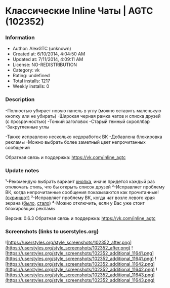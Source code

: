 # Классические Inline Чаты | AGTC (102352)

### Information
- Author: AlexGTC (unknown)
- Created at: 6/10/2014, 4:04:50 AM
- Updated at: 7/11/2014, 4:09:11 AM
- License: NO-REDISTRIBUTION
- Category: vk
- Rating: undefined
- Total installs: 1217
- Weekly installs: 0


### Description
-Полностью убирает новую панель в углу (можно оставить маленькую кнопку или не убирать)
-Широкая черная рамка чатов и списка друзей (с прозрачностью)
-Тонкий заголовок
-Старый темный скроллбар
-Закругленные углы

-Также исправлено несколько недоработок ВК
-Добавлена блокировка рекламы
-Можно выбрать более заметный цвет непрочитанных сообщений

Обратная связь и поддержка: https://vk.com/inline_agtc

### Update notes
¹-Рекомендую выбрать вариант <a href="https://df6a.https.cdn.softlayer.net/80DF6A/static.userstyles.org/style_screenshot_thumbnails/102352_after.png?r=1404962025">кнопка</a>, иначе придется каждый раз отключать стиль, что бы открыть список друзей 
²-Исправляет проблему ВК, когда непрочитанные сообщения показываются как прочитанные! <a href="https://df6a.https.cdn.softlayer.net/80DF6A/static.userstyles.org/style_screenshots/102352_additional_11641.png?r=1404962025">(скриншот)</a>
³-Исправляет проблему ВК, когда чат возле левого края экрана (<a href="https://df6a.https.cdn.softlayer.net/80DF6A/static.userstyles.org/style_screenshots/102352_additional_11642.png?r=1404962025">было</a>, <a href="https://df6a.https.cdn.softlayer.net/80DF6A/static.userstyles.org/style_screenshots/102352_additional_11643.png?r=1404962025">стало</a>) 
⁴-Можно отключить, если у Вас уже стоит блокировщик рекламы

Версия: 0.6.3
Обратная связь и поддержка: https://vk.com/inline_agtc

### Screenshots (links to userstyles.org)
![https://userstyles.org/style_screenshots/102352_after.png](https://userstyles.org/style_screenshots/102352_after.png)
![https://userstyles.org/style_screenshots/102352_additional_11641.png](https://userstyles.org/style_screenshots/102352_additional_11641.png)
![https://userstyles.org/style_screenshots/102352_additional_11642.png](https://userstyles.org/style_screenshots/102352_additional_11642.png)
![https://userstyles.org/style_screenshots/102352_additional_11643.png](https://userstyles.org/style_screenshots/102352_additional_11643.png)

